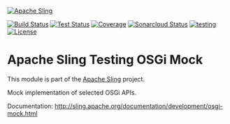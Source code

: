 [![Apache Sling](https://sling.apache.org/res/logos/sling.png)](https://sling.apache.org)

&#32;[![Build Status](https://ci-builds.apache.org/job/Sling/job/modules/job/sling-org-apache-sling-testing-osgi-mock/job/master/badge/icon)](https://ci-builds.apache.org/job/Sling/job/modules/job/sling-org-apache-sling-testing-osgi-mock/job/master/)&#32;[![Test Status](https://img.shields.io/jenkins/tests.svg?jobUrl=https://ci-builds.apache.org/job/Sling/job/modules/job/sling-org-apache-sling-testing-osgi-mock/job/master/)](https://ci-builds.apache.org/job/Sling/job/modules/job/sling-org-apache-sling-testing-osgi-mock/job/master/test/?width=800&height=600)&#32;[![Coverage](https://sonarcloud.io/api/project_badges/measure?project=apache_sling-org-apache-sling-testing-osgi-mock&metric=coverage)](https://sonarcloud.io/dashboard?id=apache_sling-org-apache-sling-testing-osgi-mock)&#32;[![Sonarcloud Status](https://sonarcloud.io/api/project_badges/measure?project=apache_sling-org-apache-sling-testing-osgi-mock&metric=alert_status)](https://sonarcloud.io/dashboard?id=apache_sling-org-apache-sling-testing-osgi-mock)&#32;[![testing](https://sling.apache.org/badges/group-testing.svg)](https://github.com/apache/sling-aggregator/blob/master/docs/group/testing.md) [![License](https://img.shields.io/badge/License-Apache%202.0-blue.svg)](https://www.apache.org/licenses/LICENSE-2.0)

# Apache Sling Testing OSGi Mock

This module is part of the [Apache Sling](https://sling.apache.org) project.

Mock implementation of selected OSGi APIs.

Documentation:
http://sling.apache.org/documentation/development/osgi-mock.html
